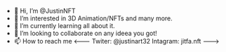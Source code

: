 - 👋 Hi, I’m @JustinNFT
- 👀 I’m interested in 3D Animation/NFTs and many more.
- 🌱 I’m currently learning all about it.
- 💞️ I’m looking to collaborate on any ideea you got!
- 📫 How to reach me <--- 
     Twiter: @justinart32 
     Intagram: jitfa.nft --->

<!---
JustinNFT/JustinNFT is a ✨ special ✨ repository because its `README.md` (this file) appears on your GitHub profile.
You can click the Preview link to take a look at your changes.
--->
